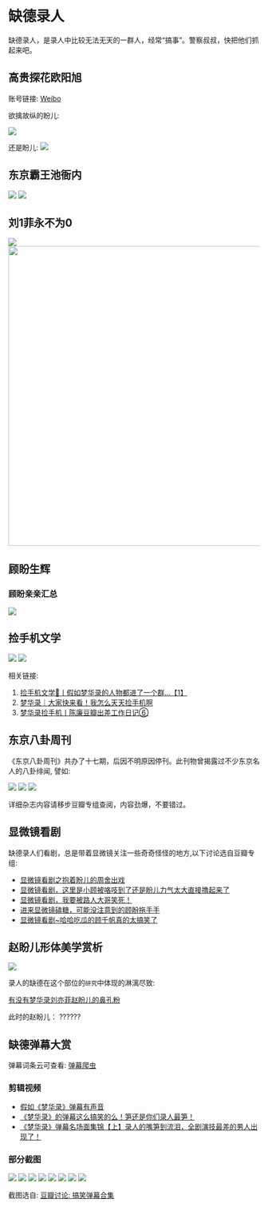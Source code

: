 # 缺德录人

缺德录人，是录人中比较无法无天的一群人，经常“搞事”。警察叔叔，快把他们抓起来吧。


## 高贵探花欧阳旭

账号链接: [Weibo](https://weibo.com/n/%E9%AB%98%E8%B4%B5%E6%8E%A2%E8%8A%B1%E6%AC%A7%E9%98%B3%E6%97%AD)

欲擒故纵的盼儿:

![](/image/lu/th-1.jpg)

还是盼儿:
![](/image/lu/th-2.jpg)


## 东京霸王池衙内

![](/image/lu/xc-1.jpg)
![](/image/lu/xc-2.jpg)





## 刘1菲永不为0
![](/image/lu/l1f.jpg)
<img src="/image/lu/l1f-2.jpg" width="600">


## 顾盼生辉


### 顾盼亲亲汇总
![](/image/lu/kiss.jpg)


## 捡手机文学

![](/image/lu/ph-1.jpg)
![](/image/lu/ph-2.jpg)

相关链接:

1. [捡手机文学📱丨假如梦华录的人物都进了一个群...【1】 ](https://www.douban.com/group/topic/268189100/?_i=4573655Rn8heGv)
2. [梦华录｜大家快来看！我怎么天天捡手机啊](https://www.douban.com/group/topic/268924220/?_i=4573650Rn8heGv)
3. [梦华录捡手机丨陈廉豆瓣出差工作日记⑥](https://www.douban.com/group/topic/268912608/?_i=4573651Rn8heGv)


## 东京八卦周刊
《东京八卦周刊》共办了十七期，后因不明原因停刊。此刊物曾揭露过不少东京名人的八卦绯闻, 譬如:

![](/image/lu/ba-1.jpg)
![](/image/lu/ba-2.jpg)
![](/image/lu/ba-3.jpg)

详细杂志内容请移步豆瓣专组查阅，内容劲爆，不要错过。



## 显微镜看剧

缺德录人们看剧，总是带着显微镜关注一些奇奇怪怪的地方,以下讨论选自豆瓣专组:

* [显微镜看剧之抱着盼儿的周舍出戏](https://www.douban.com/group/topic/271290014/?_i=6511766Rn8heGv)
* [显微镜看剧，这里是小顾被咯吱到了还是盼儿力气太大直接撸起来了 ](https://www.douban.com/group/topic/270673002/?_i=6511901Rn8heGv)
* [显微镜看剧，我要被路人大哥笑死！](https://www.douban.com/group/topic/268936944/?_i=6511967Rn8heGv)
* [进来显微镜磕糖，可能没注意到的顾盼拖手手](https://www.douban.com/group/topic/271171256/?_i=6512072Rn8heGv)
* [显微镜看剧~哈哈吃瓜的顾千帆真的太搞笑了](https://www.douban.com/group/topic/269247859/?_i=6512599Rn8heGv)




## 赵盼儿形体美学赏析
![](/image/lu/pan.jpg)

录人的缺德在这个部位的`研究`中体现的淋漓尽致:

[有没有梦华录刘亦菲赵盼儿的鼻孔粉](https://www.douban.com/group/topic/271105834/?_i=4573252PbKEZeM,4573255EBOLKYV&dt_platform=wechat_friends&dt_dapp=1)

此时的赵盼儿： ??????


## 缺德弹幕大赏

弹幕词条云可查看: [弹幕爬虫](/data/other.html#弹幕爬虫)

### 剪辑视频

* [假如《梦华录》弹幕有声音](https://www.bilibili.com/video/BV1eW4y1k7xX?share_source=copy_web&vd_source=f736773e8cd672da4192a42087bfe36c)
* [《梦华录》的弹幕这么搞笑的么！笋还是你们录人最笋！](https://www.bilibili.com/video/BV1yr4y1x73K?share_source=copy_web&vd_source=f736773e8cd672da4192a42087bfe36c)
* [《梦华录》弹幕名场面集锦【上】录人的嘴笋到流泪，全剧演技最差的男人出现了！](https://www.bilibili.com/video/BV1st4y1H7jx?share_source=copy_web&vd_source=f736773e8cd672da4192a42087bfe36c)


### 部分截图

![](/image/lu/danmu/danmu-1.jpg)
![](/image/lu/danmu/danmu-8.jpg)
![](/image/lu/danmu/danmu-2.jpg)
![](/image/lu/danmu/danmu-3.jpg)
![](/image/lu/danmu/danmu-4.jpg)
![](/image/lu/danmu/danmu-7.webp)
![](/image/lu/danmu/danmu-5.webp)
![](/image/lu/danmu/danmu-6.webp)

截图选自: [豆瓣讨论: 搞笑弹幕合集](https://www.douban.com/group/topic/277213439/?_i=6511216Rn8heGv,6511673Rn8heGv)


